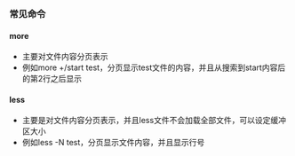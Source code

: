 ### 常见命令


#### more
* 主要对文件内容分页表示
* 例如more +/start test，分页显示test文件的内容，并且从搜索到start内容后的第2行之后显示


#### less
* 主要是对文件内容分页表示，并且less文件不会加载全部文件，可以设定缓冲区大小
* 例如less -N test，分页显示文件内容，并且显示行号
